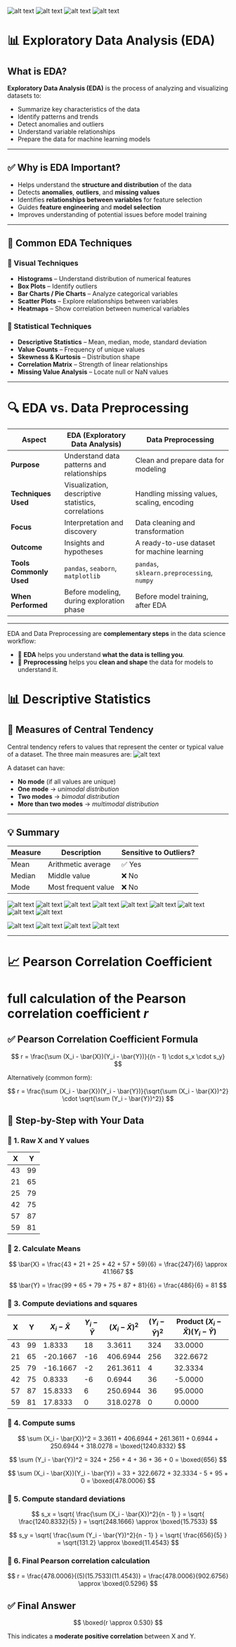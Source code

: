 ![alt text](assets/attributes_eda.png)
![alt text](assets/attributes_eda2.png)
![alt text](assets/attributes_eda3.png)
![alt text](assets/attributes_eda4.png)



# 📊 Exploratory Data Analysis (EDA)

## What is EDA?

**Exploratory Data Analysis (EDA)** is the process of analyzing and visualizing datasets to:

- Summarize key characteristics of the data
- Identify patterns and trends
- Detect anomalies and outliers
- Understand variable relationships
- Prepare the data for machine learning models

---

## ✅ Why is EDA Important?

- Helps understand the **structure and distribution** of the data
- Detects **anomalies**, **outliers**, and **missing values**
- Identifies **relationships between variables** for feature selection
- Guides **feature engineering** and **model selection**
- Improves understanding of potential issues before model training

---

## 🔧 Common EDA Techniques

### 🔹 Visual Techniques

- **Histograms** – Understand distribution of numerical features
- **Box Plots** – Identify outliers
- **Bar Charts / Pie Charts** – Analyze categorical variables
- **Scatter Plots** – Explore relationships between variables
- **Heatmaps** – Show correlation between numerical variables

### 🔹 Statistical Techniques

- **Descriptive Statistics** – Mean, median, mode, standard deviation
- **Value Counts** – Frequency of unique values
- **Skewness & Kurtosis** – Distribution shape
- **Correlation Matrix** – Strength of linear relationships
- **Missing Value Analysis** – Locate null or NaN values

---




# 🔍 EDA vs. Data Preprocessing

| **Aspect**         | **EDA (Exploratory Data Analysis)**                | **Data Preprocessing**                       |
|--------------------|----------------------------------------------------|----------------------------------------------|
| **Purpose**        | Understand data patterns and relationships         | Clean and prepare data for modeling          |
| **Techniques Used**| Visualization, descriptive statistics, correlations| Handling missing values, scaling, encoding   |
| **Focus**          | Interpretation and discovery                       | Data cleaning and transformation             |
| **Outcome**        | Insights and hypotheses                            | A ready-to-use dataset for machine learning  |
| **Tools Commonly Used** | `pandas`, `seaborn`, `matplotlib`             | `pandas`, `sklearn.preprocessing`, `numpy`   |
| **When Performed** | Before modeling, during exploration phase          | Before model training, after EDA             |

---

EDA and Data Preprocessing are **complementary steps** in the data science workflow:

- 🔹 **EDA** helps you understand **what the data is telling you**.
- 🔹 **Preprocessing** helps you **clean and shape** the data for models to understand it.



# 📊 Descriptive Statistics

## 📌 Measures of Central Tendency

Central tendency refers to values that represent the center or typical value of a dataset. The three main measures are:
![alt text](assets/central_tendency_3.png)

A dataset can have:
- **No mode** (if all values are unique)  
- **One mode** → *unimodal distribution*  
- **Two modes** → *bimodal distribution*  
- **More than two modes** → *multimodal distribution*

---

## 💡 Summary

| Measure | Description                          | Sensitive to Outliers? |
|---------|--------------------------------------|------------------------|
| Mean    | Arithmetic average                   | ✅ Yes                 |
| Median  | Middle value                         | ❌ No                  |
| Mode    | Most frequent value                  | ❌ No                  |



![alt text](assets/central_tendency_init.png)
![alt text](assets/descriptive_statistics.png)
![alt text](assets/central_tendency_mean.png)
![alt text](assets/central_tendency_trimmed_mean.png)
![alt text](assets/central_tendency_median.png)
![alt text](assets/central_tendency_median_practice1.png)
![alt text](assets/central_tendency_median_practice2.png)
![alt text](assets/central_tendency_median_practice3.png)
![alt text](assets/central_tendency_median_WEIGHTED.png)




![alt text](assets/coorelation_coefficient.png)
![alt text](assets/measure_of_dispersion.png)
![alt text](assets/skew_kurtosis.png)
![alt text](assets/coorelation_coefficient_scatter_plot.png)




---
# 📈 Pearson Correlation Coefficient
# full calculation of the Pearson correlation coefficient $r$


## ✅ Pearson Correlation Coefficient Formula

$$
r = \frac{\sum (X_i - \bar{X})(Y_i - \bar{Y})}{(n - 1) \cdot s_x \cdot s_y}
$$

Alternatively (common form):

$$
r = \frac{\sum (X_i - \bar{X})(Y_i - \bar{Y})}{\sqrt{\sum (X_i - \bar{X})^2} \cdot \sqrt{\sum (Y_i - \bar{Y})^2}}
$$


## 🧮 Step-by-Step with Your Data

### 🔢 1. Raw X and Y values

| X  | Y  |
| -- | -- |
| 43 | 99 |
| 21 | 65 |
| 25 | 79 |
| 42 | 75 |
| 57 | 87 |
| 59 | 81 |


### 🔢 2. Calculate Means

$$
\bar{X} = \frac{43 + 21 + 25 + 42 + 57 + 59}{6} = \frac{247}{6} \approx 41.1667
$$

$$
\bar{Y} = \frac{99 + 65 + 79 + 75 + 87 + 81}{6} = \frac{486}{6} = 81
$$


### 🔢 3. Compute deviations and squares

| X  | Y  | $X_i - \bar{X}$ | $Y_i - \bar{Y}$ | $(X_i - \bar{X})^2$ | $(Y_i - \bar{Y})^2$ | Product $(X_i - \bar{X})(Y_i - \bar{Y})$ |
| -- | -- | --------------- | --------------- | ------------------- | ------------------- | ---------------------------------------- |
| 43 | 99 | 1.8333          | 18              | 3.3611              | 324                 | 33.0000                                  |
| 21 | 65 | -20.1667        | -16             | 406.6944            | 256                 | 322.6672                                 |
| 25 | 79 | -16.1667        | -2              | 261.3611            | 4                   | 32.3334                                  |
| 42 | 75 | 0.8333          | -6              | 0.6944              | 36                  | -5.0000                                  |
| 57 | 87 | 15.8333         | 6               | 250.6944            | 36                  | 95.0000                                  |
| 59 | 81 | 17.8333         | 0               | 318.0278            | 0                   | 0.0000                                   |


### 🔢 4. Compute sums

$$
\sum (X_i - \bar{X})^2 = 3.3611 + 406.6944 + 261.3611 + 0.6944 + 250.6944 + 318.0278 = \boxed{1240.8332}
$$

$$
\sum (Y_i - \bar{Y})^2 = 324 + 256 + 4 + 36 + 36 + 0 = \boxed{656}
$$

$$
\sum (X_i - \bar{X})(Y_i - \bar{Y}) = 33 + 322.6672 + 32.3334 - 5 + 95 + 0 = \boxed{478.0006}
$$


### 🔢 5. Compute standard deviations

$$
s_x = \sqrt{ \frac{\sum (X_i - \bar{X})^2}{n - 1} } = \sqrt{ \frac{1240.8332}{5} } = \sqrt{248.1666} \approx \boxed{15.7533}
$$

$$
s_y = \sqrt{ \frac{\sum (Y_i - \bar{Y})^2}{n - 1} } = \sqrt{ \frac{656}{5} } = \sqrt{131.2} \approx \boxed{11.4543}
$$


### 🔢 6. Final Pearson correlation calculation

$$
r = \frac{478.0006}{(5)(15.7533)(11.4543)} = \frac{478.0006}{902.6756} \approx \boxed{0.5296}
$$


## ✅ Final Answer

$$
\boxed{r \approx 0.530}
$$

This indicates a **moderate positive correlation** between X and Y.
